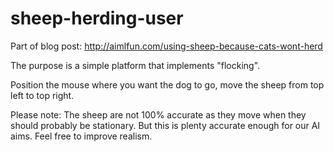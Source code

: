 # sheep-herding-user

Part of blog post: http://aimlfun.com/using-sheep-because-cats-wont-herd

The purpose is a simple platform that implements "flocking". 

Position the mouse where you want the dog to go, move the sheep from top left to top right.

Please note: The sheep are not 100% accurate as they move when they should probably be stationary. 
But this is plenty accurate enough for our AI aims. Feel free to improve realism.

